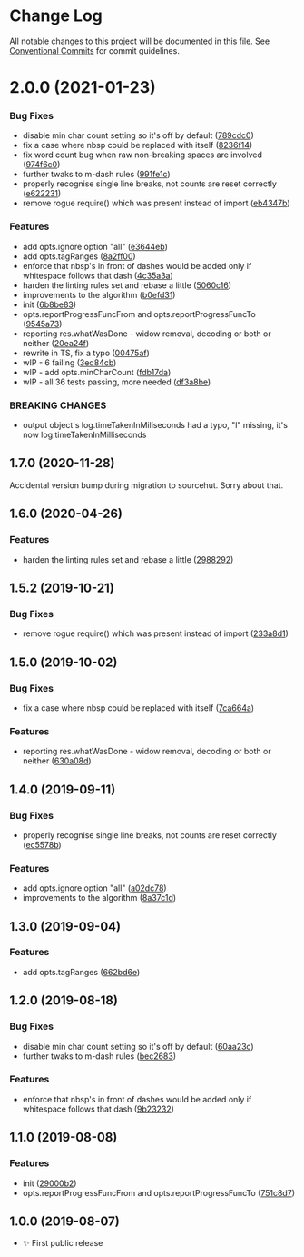# Change Log

All notable changes to this project will be documented in this file.
See [Conventional Commits](https://conventionalcommits.org) for commit guidelines.

# 2.0.0 (2021-01-23)


### Bug Fixes

* disable min char count setting so it's off by default ([789cdc0](https://github.com/codsen/codsen/commit/789cdc08409c15b6515f6efe666acd67602475ad))
* fix a case where nbsp could be replaced with itself ([8236f14](https://github.com/codsen/codsen/commit/8236f14095925e984362b0bad98953a9634d6672))
* fix word count bug when raw non-breaking spaces are involved ([974f6c0](https://github.com/codsen/codsen/commit/974f6c0679a6bd893a7853e413a198f012e6c66f))
* further twaks to m-dash rules ([991fe1c](https://github.com/codsen/codsen/commit/991fe1c2314629c212547651afd2dbb4d08accff))
* properly recognise single line breaks, not counts are reset correctly ([e622231](https://github.com/codsen/codsen/commit/e6222312907d45bcda7480929e57b71ad8c7f06d))
* remove rogue require() which was present instead of import ([eb4347b](https://github.com/codsen/codsen/commit/eb4347b0b2511e88ca24e1e19394574ac0db154c))


### Features

* add opts.ignore option "all" ([e3644eb](https://github.com/codsen/codsen/commit/e3644ebeec8bbb3d4c9cc4aefa190ad6233fb2aa))
* add opts.tagRanges ([8a2ff00](https://github.com/codsen/codsen/commit/8a2ff00721130884db9f0d947fba74b06d9ae73a))
* enforce that nbsp's in front of dashes would be added only if whitespace follows that dash ([4c35a3a](https://github.com/codsen/codsen/commit/4c35a3a50c47c7b514d8fa35bf1e73745759486d))
* harden the linting rules set and rebase a little ([5060c16](https://github.com/codsen/codsen/commit/5060c161e689825b1fca4646b3715ddfd8d9b95c))
* improvements to the algorithm ([b0efd31](https://github.com/codsen/codsen/commit/b0efd3182b234d1e903aa2940872319c3423600c))
* init ([6b8be83](https://github.com/codsen/codsen/commit/6b8be83e2cc004ccd70dac7eaf9b0d6e03f20938))
* opts.reportProgressFuncFrom and opts.reportProgressFuncTo ([9545a73](https://github.com/codsen/codsen/commit/9545a737da0069aa04660afd08f6a9fb61186c70))
* reporting res.whatWasDone - widow removal, decoding or both or neither ([20ea24f](https://github.com/codsen/codsen/commit/20ea24f62c192d705c1ff469b333d6b854ba8262))
* rewrite in TS, fix a typo ([00475af](https://github.com/codsen/codsen/commit/00475af4accebc91d16e525951201ca0c45c2056))
* wIP - 6 failing ([3ed84cb](https://github.com/codsen/codsen/commit/3ed84cbcf97b22ba6897f88ab5124a19f6adecf9))
* wIP - add opts.minCharCount ([fdb17da](https://github.com/codsen/codsen/commit/fdb17da55f7acb007a3669e53125dc0497bdb96f))
* wIP - all 36 tests passing, more needed ([df3a8be](https://github.com/codsen/codsen/commit/df3a8be16b3fda5170ed3edcb992d2a095c741b2))


### BREAKING CHANGES

* output object's log.timeTakenInMiliseconds had a typo, "l" missing, it's now
log.timeTakenInMilliseconds





## 1.7.0 (2020-11-28)

Accidental version bump during migration to sourcehut. Sorry about that.

## 1.6.0 (2020-04-26)

### Features

- harden the linting rules set and rebase a little ([2988292](https://gitlab.com/codsen/codsen/commit/29882925c521853f4458112b72669ec8b2a0cb5b))

## 1.5.2 (2019-10-21)

### Bug Fixes

- remove rogue require() which was present instead of import ([233a8d1](https://gitlab.com/codsen/codsen/commit/233a8d11d70f62c7a521e97207acfdb3b64d5f63))

## 1.5.0 (2019-10-02)

### Bug Fixes

- fix a case where nbsp could be replaced with itself ([7ca664a](https://gitlab.com/codsen/codsen/commit/7ca664a))

### Features

- reporting res.whatWasDone - widow removal, decoding or both or neither ([630a08d](https://gitlab.com/codsen/codsen/commit/630a08d))

## 1.4.0 (2019-09-11)

### Bug Fixes

- properly recognise single line breaks, not counts are reset correctly ([ec5578b](https://gitlab.com/codsen/codsen/commit/ec5578b))

### Features

- add opts.ignore option "all" ([a02dc78](https://gitlab.com/codsen/codsen/commit/a02dc78))
- improvements to the algorithm ([8a37c1d](https://gitlab.com/codsen/codsen/commit/8a37c1d))

## 1.3.0 (2019-09-04)

### Features

- add opts.tagRanges ([662bd6e](https://gitlab.com/codsen/codsen/commit/662bd6e))

## 1.2.0 (2019-08-18)

### Bug Fixes

- disable min char count setting so it's off by default ([60aa23c](https://gitlab.com/codsen/codsen/commit/60aa23c))
- further twaks to m-dash rules ([bec2683](https://gitlab.com/codsen/codsen/commit/bec2683))

### Features

- enforce that nbsp's in front of dashes would be added only if whitespace follows that dash ([9b23232](https://gitlab.com/codsen/codsen/commit/9b23232))

## 1.1.0 (2019-08-08)

### Features

- init ([29000b2](https://gitlab.com/codsen/codsen/commit/29000b2))
- opts.reportProgressFuncFrom and opts.reportProgressFuncTo ([751c8d7](https://gitlab.com/codsen/codsen/commit/751c8d7))

## 1.0.0 (2019-08-07)

- ✨ First public release
